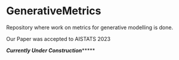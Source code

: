 # GenerativeMetrics
Repository where work on metrics for generative modelling is done.


Our Paper was accepted to AISTATS 2023 

*****************************Currently Under Construction**********************************
